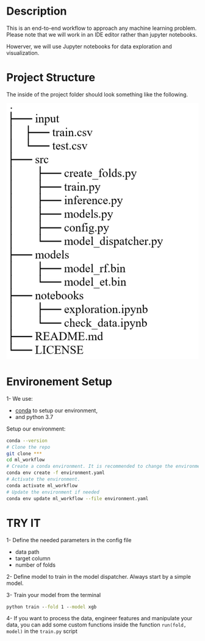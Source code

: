 Description
================================================================================

This is an end-to-end workflow to approach any machine learning problem.
Please note that we will work in an IDE editor rather than jupyter notebooks.

Howerver, we will use Jupyter notebooks for data exploration and visualization.

Project Structure
================================================================================

The inside of the project folder should look something like the following.

![](img/project_structure.PNG)

Environement Setup
================================================================================
1- We use:
- [conda](https://docs.conda.io/projects/conda/en/latest/user-guide/install/index.html)
  to setup our environment,
- and python 3.7

Setup our environment:
```bash
conda --version
# Clone the repo
git clone ***
cd ml_workflow
# Create a conda environment. It is recommended to change the environment name with the project name. 
conda env create -f environment.yaml
# Activate the environment.
conda activate ml_workflow
# Update the environment if needed
conda env update ml_workflow --file environment.yaml

```

TRY IT
================================================================================

1- Define the needed parameters in the config file

- data path
- target column
- number of folds

2- Define model to train in the model dispatcher. Always start by a simple model.

3- Train your model from the terminal
```cmd
python train --fold 1 --model xgb
```

4- If you want to process the data, engineer features and manipulate your data, you can add some custom functions inside the 
function `run(fold, model)` in the `train.py` script 
